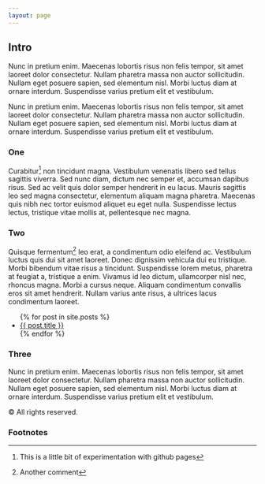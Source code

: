 ```yaml
---
layout: page
---
```


## Intro

Nunc in pretium enim. Maecenas lobortis risus non felis tempor, sit amet laoreet dolor consectetur. Nullam pharetra massa non auctor sollicitudin. Nullam eget posuere sapien, sed elementum nisl. Morbi luctus diam at ornare interdum. Suspendisse varius pretium elit et vestibulum.

Nunc in pretium enim. Maecenas lobortis risus non felis tempor, sit amet laoreet dolor consectetur. Nullam pharetra massa non auctor sollicitudin. Nullam eget posuere sapien, sed elementum nisl. Morbi luctus diam at ornare interdum. Suspendisse varius pretium elit et vestibulum. 

### One
Curabitur[^1] non tincidunt magna. Vestibulum venenatis libero sed tellus sagittis viverra. Sed nunc diam, dictum nec semper et, accumsan dapibus risus. Sed ac velit quis dolor semper hendrerit in eu lacus. Mauris sagittis leo sed magna consectetur, elementum aliquam magna pharetra. Maecenas quis nibh nec tortor euismod aliquet eu eget nulla. Suspendisse lectus lectus, tristique vitae mollis at, pellentesque nec magna.

### Two
Quisque fermentum[^2] leo erat, a condimentum odio eleifend ac. Vestibulum luctus quis dui sit amet laoreet. Donec dignissim vehicula dui eu tristique. Morbi bibendum vitae risus a tincidunt. Suspendisse lorem metus, pharetra at feugiat a, tristique a enim. Vivamus id leo dictum, ullamcorper nisl nec, rhoncus magna. Morbi a cursus neque. Aliquam condimentum convallis eros sit amet hendrerit. Nullam varius ante risus, a ultrices lacus condimentum laoreet.

<ul>
  {% for post in site.posts %}
    <li>
      <a href="{{ post.url }}">{{ post.title }}</a>
    </li>
  {% endfor %}
</ul>

### Three
Nunc in pretium enim. Maecenas lobortis risus non felis tempor, sit amet laoreet dolor consectetur. Nullam pharetra massa non auctor sollicitudin. Nullam eget posuere sapien, sed elementum nisl. Morbi luctus diam at ornare interdum. Suspendisse varius pretium elit et vestibulum. 

<p id="copyright" style="margin-bottom: 20px;">
  &copy;  All rights reserved.
</p>

<script>
  const currentYear = new Date().getFullYear();
  const copyrightText = `&copy; Jon Curnow ${currentYear}. All rights reserved.`;
  document.querySelector('#copyright').innerHTML = copyrightText;
</script>


### Footnotes

[^1]: This is a little bit of experimentation with github pages
[^2]: Another comment


